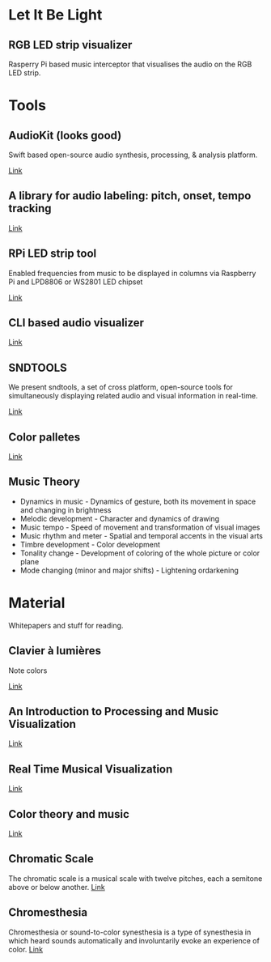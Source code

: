 # Let It Be Light
## RGB LED strip visualizer
Rasperry Pi based music interceptor that visualises the audio on the RGB LED strip.


# Tools

## AudioKit (looks good)
Swift based open-source audio synthesis, processing, & analysis platform.

[Link](https://github.com/audiokit/AudioKit)

## A library for audio labeling: pitch, onset, tempo tracking
[Link](https://github.com/aubio/aubio)
## RPi LED strip tool
Enabled frequencies from music to be displayed in columns via Raspberry Pi and LPD8806 or WS2801 LED chipset

[Link](https://github.com/kbeyer/RPi-LED-SpectrumAnalyzer)

## CLI based audio visualizer
[Link](https://github.com/dpayne/cli-visualizer)

## SNDTOOLS
We present sndtools, a set of cross platform, open-source
tools for simultaneously displaying related audio and visual
information in real-time.

[Link](http://soundlab.cs.princeton.edu/publications/sndtools_icmc2005.pdf)

## Color palletes
[Link](http://prometheus.kai.ru/affect_e.htm)

## Music Theory
+ Dynamics in music           - Dynamics of gesture, both its movement in space and changing in brightness
+ Melodic development      - Character and dynamics of drawing
+ Music tempo                     - Speed of movement and transformation of visual images
+ Music rhythm and meter - Spatial and temporal accents in the visual arts
+ Timbre development        - Color development
+ Tonality change               - Development of coloring of the whole picture or color plane
+ Mode changing
(minor and major shifts)   - Lightening ordarkening

# Material
Whitepapers and stuff for reading.

## Clavier à lumières
Note colors

[Link](https://en.wikipedia.org/wiki/Clavier_%C3%A0_lumi%C3%A8res)

## An Introduction to Processing and Music Visualization
[Link](https://www.cg.tuwien.ac.at/courses/Seminar/WS2010/processing.pdf)

## Real Time Musical Visualization
[Link](https://vlebb.leeds.ac.uk/bbcswebdav/orgs/SCH_Computing/FYProj/reports/1213/Economides.pdf)

## Color theory and music
[Link](http://hephaestusaudio.com/delphi/2008/12/29/color-theory-and-music/)

## Chromatic Scale
The chromatic scale is a musical scale with twelve pitches, each a semitone above or below another. 
[Link](https://en.wikipedia.org/wiki/Chromatic_scale)

## Chromesthesia
Chromesthesia or sound-to-color synesthesia is a type of synesthesia in which heard sounds automatically and involuntarily evoke an experience of color.
[Link](https://en.wikipedia.org/wiki/Chromesthesia)
